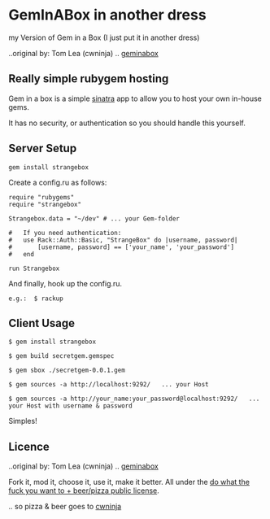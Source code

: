 # GemInABox in another dress

my Version of Gem in a Box (I just put it in another dress)

..original by:   Tom Lea (cwninja) .. [geminabox][geminabox]


## Really simple rubygem hosting

Gem in a box is a simple [sinatra][sinatra] app to allow you to host your own in-house gems.

It has no security, or authentication so you should handle this yourself.

## Server Setup
    gem install strangebox
Create a config.ru as follows:

    require "rubygems"
	require "strangebox"

	Strangebox.data = "~/dev" # ... your Gem-folder

	#	If you need authentication:
	#	use Rack::Auth::Basic, "StrangeBox" do |username, password|
	#		[username, password] == ['your_name', 'your_password']
	#	end

	run Strangebox

And finally, hook up the config.ru.

	e.g.:  $ rackup

## Client Usage

    $ gem install strangebox

    $ gem build secretgem.gemspec

	$ gem sbox ./secretgem-0.0.1.gem

	$ gem sources -a http://localhost:9292/   ... your Host

	$ gem sources -a http://your_name:your_password@localhost:9292/   ... your Host with username & password

Simples!

## Licence

..original by:   Tom Lea (cwninja) .. [geminabox][geminabox]

Fork it, mod it, choose it, use it, make it better. All under the [do what the fuck you want to + beer/pizza public license][WTFBPPL].

.. so pizza & beer goes to [cwninja][cwninja]

[WTFBPPL]: http://tomlea.co.uk/WTFBPPL.txt
[sinatra]: http://www.sinatrarb.com/
[geminabox]: https://github.com/cwninja/geminabox
[cwninja]: https://github.com/cwninja
